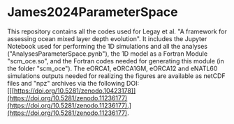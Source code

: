 # James2024ParameterSpace

This repository contains all the codes used for Legay et al. "A framework for assessing ocean mixed layer depth evolution". 
It includes the Jupyter Notebook used for performing the 1D simulations and all the analyses ("AnalysesParameterSpace.pynb"), the 1D model as a Fortran Module "scm_oce.so", and the Fortran codes needed for generating this module (in the folder "scm_oce"). 
The eORCA1, eORCA1GM, eORCA12 and eNATL60 simulations outputs needed for realizing the figures are available as netCDF files and "npz" archives via the following DOI: [[[https://doi.org/10.5281/zenodo.10423178]](https://doi.org/10.5281/zenodo.11236177)(https://doi.org/10.5281/zenodo.11236177).](https://doi.org/10.5281/zenodo.11236177).
